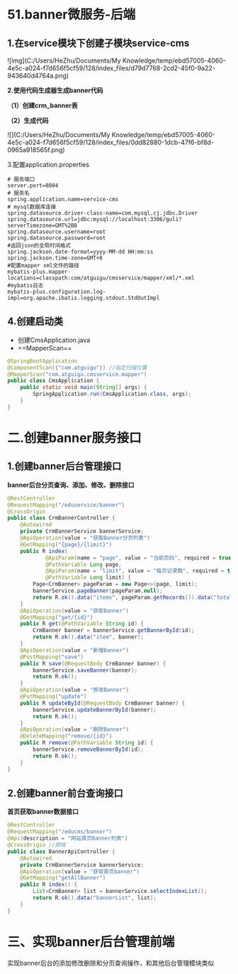 # 51.banner微服务-后端

## 1.在service模块下创建子模块service-cms

![img](C:/Users/HeZhu/Documents/My Knowledge/temp/ebd57005-4060-4e5c-a024-f7d656f5cf59/128/index_files/d79d7768-2cd2-45f0-9a22-943640d4764a.png)

**2.使用代码生成器生成banner代码**

**（1）创建crm_banner表**

**（2）生成代码**

![](C:/Users/HeZhu/Documents/My Knowledge/temp/ebd57005-4060-4e5c-a024-f7d656f5cf59/128/index_files/0dd82880-1dcb-47f6-bf8d-0965a918565f.png)

3.配置application.properties 

```properties
# 服务端口
server.port=8004
# 服务名
spring.application.name=service-cms
# mysql数据库连接
spring.datasource.driver-class-name=com.mysql.cj.jdbc.Driver
spring.datasource.url=jdbc:mysql://localhost:3306/guli?serverTimezone=GMT%2B8
spring.datasource.username=root
spring.datasource.password=root
#返回json的全局时间格式
spring.jackson.date-format=yyyy-MM-dd HH:mm:ss
spring.jackson.time-zone=GMT+8
#配置mapper xml文件的路径
mybatis-plus.mapper-locations=classpath:com/atguigu/cmsservice/mapper/xml/*.xml
#mybatis日志
mybatis-plus.configuration.log-impl=org.apache.ibatis.logging.stdout.StdOutImpl
```

## 4.创建启动类

- 创建CmsApplication.java
- ==MapperScan==

```java
@SpringBootApplication
@ComponentScan({"com.atguigu"}) //指定扫描位置
@MapperScan("com.atguigu.cmsservice.mapper")
public class CmsApplication {
    public static void main(String[] args) {
        SpringApplication.run(CmsApplication.class, args);
    }
}
```

# 二.创建banner服务接口

## 1.创建banner后台管理接口

**banner后台分页查询、添加、修改、删除接口**

```java
@RestController
@RequestMapping("/eduservice/banner")
@CrossOrigin
public class CrmBannerController {
    @Autowired
    private CrmBannerService bannerService;
    @ApiOperation(value = "获取Banner分页列表")
    @GetMapping("{page}/{limit}")
    public R index(
            @ApiParam(name = "page", value = "当前页码", required = true)
            @PathVariable Long page,
            @ApiParam(name = "limit", value = "每页记录数", required = true)
            @PathVariable Long limit) {
        Page<CrmBanner> pageParam = new Page<>(page, limit);
        bannerService.pageBanner(pageParam,null);
        return R.ok().data("items", pageParam.getRecords()).data("total", pageParam.getTotal());
    }
    @ApiOperation(value = "获取Banner")
    @GetMapping("get/{id}")
    public R get(@PathVariable String id) {
        CrmBanner banner = bannerService.getBannerById(id);
        return R.ok().data("item", banner);
    }
    @ApiOperation(value = "新增Banner")
    @PostMapping("save")
    public R save(@RequestBody CrmBanner banner) {
        bannerService.saveBanner(banner);
        return R.ok();
    }
    @ApiOperation(value = "修改Banner")
    @PutMapping("update")
    public R updateById(@RequestBody CrmBanner banner) {
        bannerService.updateBannerById(banner);
        return R.ok();
    }
    @ApiOperation(value = "删除Banner")
    @DeleteMapping("remove/{id}")
    public R remove(@PathVariable String id) {
        bannerService.removeBannerById(id);
        return R.ok();
    }
}
```

## 2.创建banner前台查询接口

**首页获取banner数据接口**

```java
@RestController
@RequestMapping("/educms/banner")
@Api(description = "网站首页Banner列表")
@CrossOrigin //跨域
public class BannerApiController {
    @Autowired
    private CrmBannerService bannerService;
    @ApiOperation(value = "获取首页banner")
    @GetMapping("getAllBanner")
    public R index() {
        List<CrmBanner> list = bannerService.selectIndexList();
        return R.ok().data("bannerList", list);
    }
}
```

# 三、实现banner后台管理前端

实现banner后台的添加修改删除和分页查询操作，和其他后台管理模块类似